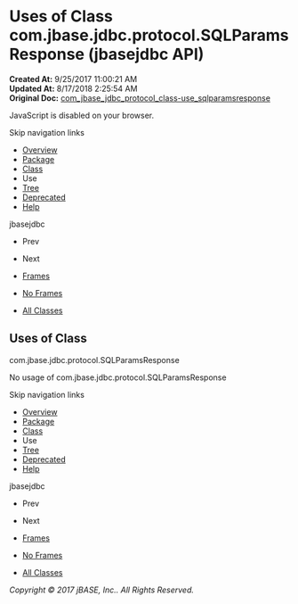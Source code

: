 # Uses of Class com.jbase.jdbc.protocol.SQLParamsResponse (jbasejdbc   API)

**Created At:** 9/25/2017 11:00:21 AM  
**Updated At:** 8/17/2018 2:25:54 AM  
**Original Doc:** [com_jbase_jdbc_protocol_class-use_sqlparamsresponse](https://docs.jbase.com/39241-class-use/com_jbase_jdbc_protocol_class-use_sqlparamsresponse)  

<!--<br>    try {<br>        if (location.href.indexOf('is-external=true') == -1) {<br>            parent.document.title="Uses of Class com.jbase.jdbc.protocol.SQLParamsResponse (jbasejdbc   API)";<br>        }<br>    }<br>    catch(err) {<br>    }<br>//-->
JavaScript is disabled on your browser.

Skip navigation links

- [Overview](../../../../../overview-summary.html)
- [Package](./../../com.jbase.jdbc.protocol-%28jbasejdbc---api%29)
- [Class](./../../sqlparamsresponse-%28jbasejdbc---api%29 "class in com.jbase.jdbc.protocol")
- Use
- [Tree](./../../com.jbase.jdbc.protocol-class-hierarchy-%28jbasejdbc---api%29)
- [Deprecated](../../../../../deprecated-list.html)
- [Help](../../../../../help-doc.html)


jbasejdbc <br>

- Prev
- Next


- [Frames](./.)
- [No Frames](./.)


- [All Classes](../../../../../allclasses-noframe.html)


<!--<br>  allClassesLink = document.getElementById("allclasses\_navbar\_top");<br>  if(window==top) {<br>    allClassesLink.style.display = "block";<br>  }<br>  else {<br>    allClassesLink.style.display = "none";<br>  }<br>  //-->

## Uses of Class
com.jbase.jdbc.protocol.SQLParamsResponse

No usage of com.jbase.jdbc.protocol.SQLParamsResponse

Skip navigation links

- [Overview](../../../../../overview-summary.html)
- [Package](./../../com.jbase.jdbc.protocol-%28jbasejdbc---api%29)
- [Class](./../../sqlparamsresponse-%28jbasejdbc---api%29 "class in com.jbase.jdbc.protocol")
- Use
- [Tree](./../../com.jbase.jdbc.protocol-class-hierarchy-%28jbasejdbc---api%29)
- [Deprecated](../../../../../deprecated-list.html)
- [Help](../../../../../help-doc.html)


jbasejdbc <br>

- Prev
- Next


- [Frames](./.)
- [No Frames](./.)


- [All Classes](../../../../../allclasses-noframe.html)


<!--<br>  allClassesLink = document.getElementById("allclasses\_navbar\_bottom");<br>  if(window==top) {<br>    allClassesLink.style.display = "block";<br>  }<br>  else {<br>    allClassesLink.style.display = "none";<br>  }<br>  //-->

*Copyright © 2017 jBASE, Inc.. All Rights Reserved.*
